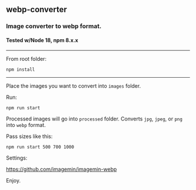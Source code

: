 ## webp-converter
### Image converter to webp format.

#### Tested w/Node 18, npm 8.x.x

---
From root folder:
```
npm install
```
---

Place the images you want to convert into `images` folder.

Run:
```
npm run start
```

Processed images will go into `processed` folder. Converts `jpg`, `jpeg`, or `png` into `webp` format.

Pass sizes like this:
```bash
npm run start 500 700 1000
```

Settings:

https://github.com/imagemin/imagemin-webp

Enjoy.
